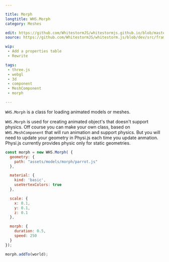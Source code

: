```yaml
---

title: Morph
longtitle: WHS.Morph
category: Meshes

edit: https://github.com/WhitestormJS/whitestormjs.github.io/blob/master/src/pages/docs/meshes/morph.md
source: https://github.com/WhitestormJS/whitestorm.js/blob/dev/src/framework/components/meshes/Morph.js

wip: 
 - Add a properties table
 - Rewrite

tags:
 - three.js
 - webgl
 - 3d
 - component
 - MeshComponent
 - morph

---
```


`WHS.Morph` is a class for loading animated models or meshes.

`WHS.Morph` is used for creating animated object's that doesn't support physics. Off course you can make your own class, based on `WHS.MeshComponent` that will run animation and support physics. But you will need to update your geometry in Physi.js each time you update anmation. Physi.js currently provides physic only for static geometries.

```javascript
const morph = new WHS.Morph( {
  geometry: {
    path: "assets/models/morph/parrot.js"
  },

  material: {
    kind: 'basic',
    useVertexColors: true
  },

  scale: {
    x: 0.1,
    y: 0.1,
    z: 0.1
  },

  morph: {
    duration: 0.5,
    speed: 250
  }
});

morph.addTo(world);
```
